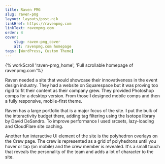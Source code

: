 ```yaml
---
title: Raven PMG
slug: raven-pmg
layout: layouts/post.njk
linkHref: https://ravenpmg.com
linkText: ravenpmg.com
order: 4
cover:
    slug: raven-pmg_cover
    alt: ravenpmg.com homepage
tags: [WordPress, Custom Theme]
---
```

{% workScroll 'raven-pmg_home', 'Full scrollable homepage of ravenpmg.com'%}

Raven needed a site that would showcase their innovativeness in the event design industry. They had a website on Squarespace but it was proving too rigid to fit their content as their company grew. They provided Photoshop comps for a desktop version. From those I designed mobile comps and then a fully responsive, mobile-first theme.

Raven has a large portfolio that is a major focus of the site. I put the bulk of the interactivity budget there, adding tag filtering using the Isotope library by David DeSandro. To improve performance I used srcsets, lazy-loading and CloudFlare site caching.

Another fun interactive UI element of the site is the polyhedron overlays on the Crew page. The crew is represented as a grid of polyhedrons until you hover or tap (on mobile) and the crew member is revealed. It's a small touch that reveals the personality of the team and adds a lot of character to the site.